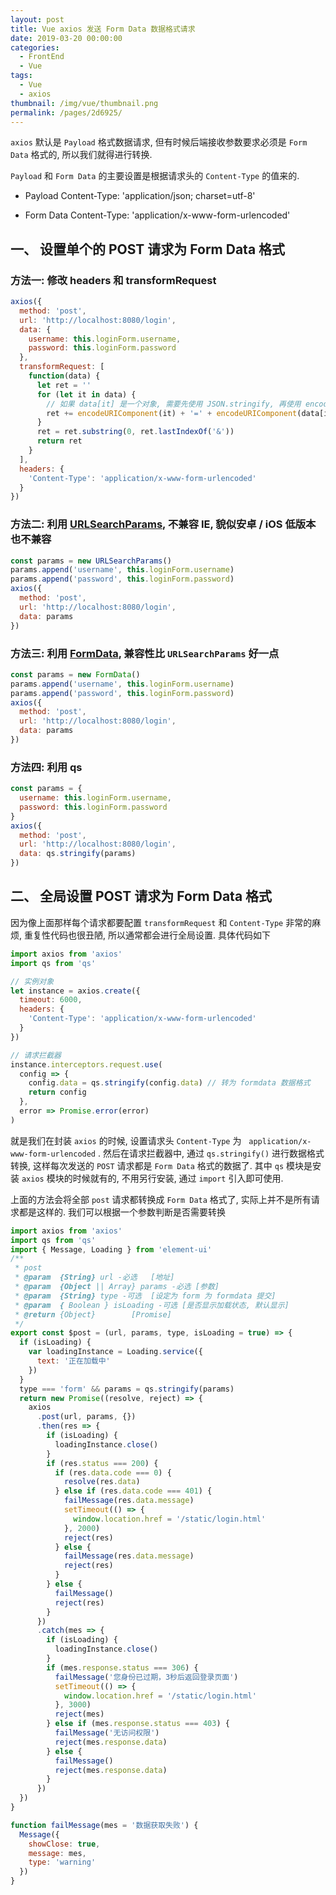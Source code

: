 ```yaml
---
layout: post
title: Vue axios 发送 Form Data 数据格式请求
date: 2019-03-20 00:00:00
categories: 
  - FrontEnd
  - Vue
tags: 
  - Vue
  - axios
thumbnail: /img/vue/thumbnail.png
permalink: /pages/2d6925/
---
```


`axios` 默认是 `Payload` 格式数据请求, 但有时候后端接收参数要求必须是 `Form Data` 格式的, 所以我们就得进行转换.

<!-- more -->

`Payload` 和 `Form Data` 的主要设置是根据请求头的 `Content-Type` 的值来的.

- Payload Content-Type: 'application/json; charset=utf-8'

- Form Data Content-Type: 'application/x-www-form-urlencoded'

## 一、 设置单个的 POST 请求为 Form Data 格式

### 方法一: 修改 headers 和 transformRequest

```js
axios({
  method: 'post',
  url: 'http://localhost:8080/login',
  data: {
    username: this.loginForm.username,
    password: this.loginForm.password
  },
  transformRequest: [
    function(data) {
      let ret = ''
      for (let it in data) {
        // 如果 data[it] 是一个对象, 需要先使用 JSON.stringify, 再使用 encode
        ret += encodeURIComponent(it) + '=' + encodeURIComponent(data[it]) + '&'
      }
      ret = ret.substring(0, ret.lastIndexOf('&'))
      return ret
    }
  ],
  headers: {
    'Content-Type': 'application/x-www-form-urlencoded'
  }
})
```

### 方法二: 利用 [URLSearchParams](https://developer.mozilla.org/zh-CN/docs/Web/API/URLSearchParams), 不兼容 IE, 貌似安卓 / iOS 低版本也不兼容

```js
const params = new URLSearchParams()
params.append('username', this.loginForm.username)
params.append('password', this.loginForm.password)
axios({
  method: 'post',
  url: 'http://localhost:8080/login',
  data: params
})
```

### 方法三: 利用 [FormData](https://developer.mozilla.org/zh-CN/docs/Web/API/FormData), 兼容性比 `URLSearchParams` 好一点

```js
const params = new FormData()
params.append('username', this.loginForm.username)
params.append('password', this.loginForm.password)
axios({
  method: 'post',
  url: 'http://localhost:8080/login',
  data: params
})
```

### 方法四: 利用 qs

```js
const params = {
  username: this.loginForm.username,
  password: this.loginForm.password
}
axios({
  method: 'post',
  url: 'http://localhost:8080/login',
  data: qs.stringify(params)
})
```

## 二、 全局设置 POST 请求为 Form Data 格式

因为像上面那样每个请求都要配置 `transformRequest` 和 `Content-Type` 非常的麻烦, 重复性代码也很丑陋, 所以通常都会进行全局设置. 具体代码如下

```js
import axios from 'axios'
import qs from 'qs'

// 实例对象
let instance = axios.create({
  timeout: 6000,
  headers: {
    'Content-Type': 'application/x-www-form-urlencoded'
  }
})

// 请求拦截器
instance.interceptors.request.use(
  config => {
    config.data = qs.stringify(config.data) // 转为 formdata 数据格式
    return config
  },
  error => Promise.error(error)
)
```

就是我们在封装 `axios` 的时候, 设置请求头 `Content-Type` 为   `application/x-www-form-urlencoded` . 然后在请求拦截器中, 通过 `qs.stringify()` 进行数据格式转换, 这样每次发送的 `POST` 请求都是 `Form Data` 格式的数据了. 其中 `qs` 模块是安装 `axios` 模块的时候就有的, 不用另行安装, 通过 `import` 引入即可使用.

上面的方法会将全部 `post` 请求都转换成 `Form Data` 格式了, 实际上并不是所有请求都是这样的. 我们可以根据一个参数判断是否需要转换

```js
import axios from 'axios'
import qs from 'qs'
import { Message, Loading } from 'element-ui'
/**
 * post
 * @param  {String} url -必选   [地址]
 * @param  {Object || Array} params -必选 [参数]
 * @param  {String} type -可选  [设定为 form 为 formdata 提交]
 * @param  { Boolean } isLoading -可选 [是否显示加载状态, 默认显示]
 * @return {Object}        [Promise]
 */
export const $post = (url, params, type, isLoading = true) => {
  if (isLoading) {
    var loadingInstance = Loading.service({
      text: '正在加载中'
    })
  }
  type === 'form' && params = qs.stringify(params)
  return new Promise((resolve, reject) => {
    axios
      .post(url, params, {})
      .then(res => {
        if (isLoading) {
          loadingInstance.close()
        }
        if (res.status === 200) {
          if (res.data.code === 0) {
            resolve(res.data)
          } else if (res.data.code === 401) {
            failMessage(res.data.message)
            setTimeout(() => {
              window.location.href = '/static/login.html'
            }, 2000)
            reject(res)
          } else {
            failMessage(res.data.message)
            reject(res)
          }
        } else {
          failMessage()
          reject(res)
        }
      })
      .catch(mes => {
        if (isLoading) {
          loadingInstance.close()
        }
        if (mes.response.status === 306) {
          failMessage('您身份已过期，3秒后返回登录页面')
          setTimeout(() => {
            window.location.href = '/static/login.html'
          }, 3000)
          reject(mes)
        } else if (mes.response.status === 403) {
          failMessage('无访问权限')
          reject(mes.response.data)
        } else {
          failMessage()
          reject(mes.response.data)
        }
      })
  })
}

function failMessage(mes = '数据获取失败') {
  Message({
    showClose: true,
    message: mes,
    type: 'warning'
  })
}
```
